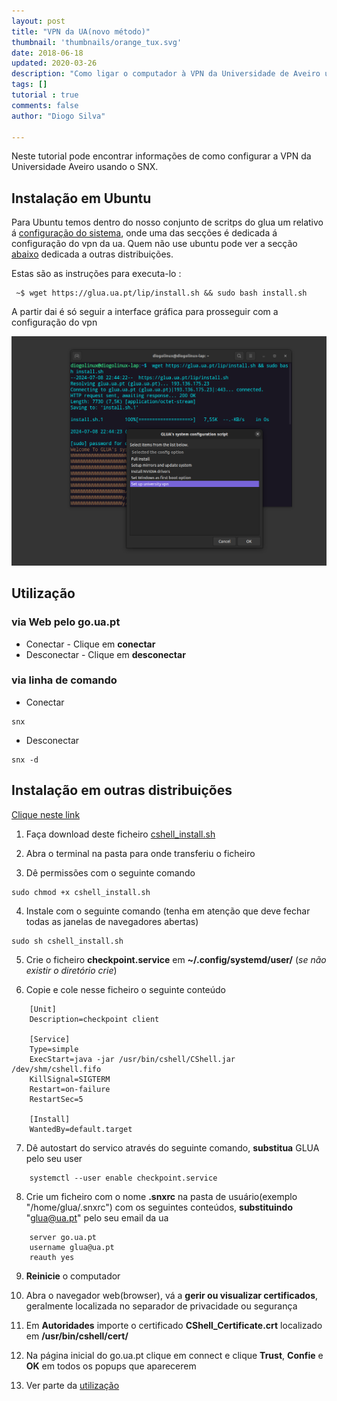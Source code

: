 ```yaml
---
layout: post
title: "VPN da UA(novo método)"
thumbnail: 'thumbnails/orange_tux.svg'
date: 2018-06-18
updated: 2020-03-26
description: "Como ligar o computador à VPN da Universidade de Aveiro usando SNX"
tags: []
tutorial : true
comments: false
author: "Diogo Silva"
 
---
```


Neste tutorial pode encontrar informações de como configurar a VPN da Universidade Aveiro usando o SNX.

 
## Instalação em Ubuntu
Para Ubuntu temos dentro do nosso conjunto de scritps do glua um relativo á [configuração do sistema]( https://raw.githubusercontent.com/GLUA-UA/glua-scripts/main/glua-system-config-script/glua-system-config-script.sh ), onde uma das secções é dedicada á configuração do vpn da ua.
Quem não use ubuntu pode ver a secção [abaixo](#outras-distribuições) dedicada a outras distribuições.

Estas são as instruções para executa-lo :

```shell
 ~$ wget https://glua.ua.pt/lip/install.sh && sudo bash install.sh 
```

A partir dai é só seguir a interface gráfica para prosseguir com a configuração do vpn

![gui](glua-config-script.png)


## Utilização 
### via Web pelo go.ua.pt
* Conectar - Clique em **conectar**
* Desconectar - Clique em **desconectar**

### via linha de comando
* Conectar
~~~ shell
snx
~~~
* Desconectar
~~~ shell
snx -d
~~~


## Instalação em outras distribuições
[Clique neste link](https://supportcenter.checkpoint.com/supportcenter/portal?eventSubmit_doGoviewsolutiondetails=&solutionid=sk119772)

1. Faça download deste ficheiro [cshell_install.sh](https://go.ua.pt/sslvpn/SNX/INSTALL/cshell_install.sh)

2. Abra o terminal na pasta para onde transferiu o ficheiro

3. Dê permissões com o seguinte comando
~~~ shell
sudo chmod +x cshell_install.sh
~~~

4. Instale com o seguinte comando (tenha em atenção que deve fechar todas as janelas de navegadores abertas)
~~~ shell
sudo sh cshell_install.sh
~~~

5. Crie o ficheiro **checkpoint.service** em **~/.config/systemd/user/** (*se não existir o diretório crie*)

6. Copie e cole nesse ficheiro o seguinte conteúdo
~~~
    [Unit]
    Description=checkpoint client

    [Service]
    Type=simple
    ExecStart=java -jar /usr/bin/cshell/CShell.jar /dev/shm/cshell.fifo
    KillSignal=SIGTERM
    Restart=on-failure
    RestartSec=5

    [Install]
    WantedBy=default.target
~~~

7. Dê autostart do servico através do seguinte comando, **substitua** GLUA pelo seu user
~~~ shell
    systemctl --user enable checkpoint.service
~~~

8. Crie um ficheiro com o nome **.snxrc** na pasta de usuário(exemplo "/home/glua/.snxrc") com os seguintes conteúdos, **substituindo** "glua@ua.pt" pelo seu email da ua
~~~
    server go.ua.pt
    username glua@ua.pt
    reauth yes
~~~


9. **Reinicie** o computador

10. Abra o navegador web(browser), vá a **gerir ou visualizar certificados**, geralmente localizada no separador de privacidade ou segurança

11. Em **Autoridades** importe o certificado **CShell_Certificate.crt** localizado em **/usr/bin/cshell/cert/**

12. Na página inicial do go.ua.pt clique em connect e clique **Trust**, **Confie** e **OK** em todos os popups que aparecerem

13. Ver parte da [utilização](#utilização)

